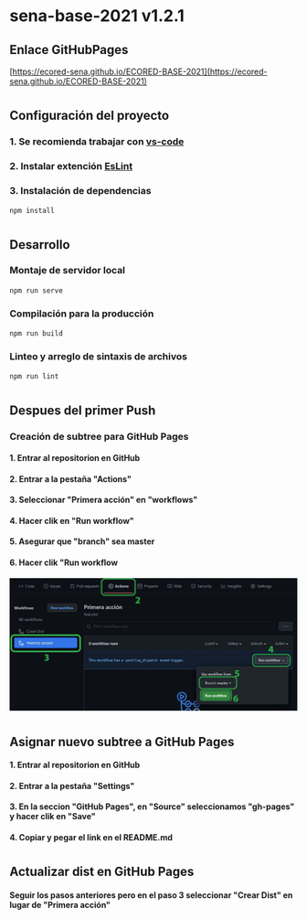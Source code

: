 # **sena-base-2021 v1.2.1**

## **Enlace GitHubPages**

[https://ecored-sena.github.io/ECORED-BASE-2021](https://ecored-sena.github.io/ECORED-BASE-2021)

#

## **Configuración del proyecto**

### 1. Se recomienda trabajar con [vs-code](https://code.visualstudio.com/)

### 2. Instalar extención [EsLint](https://marketplace.visualstudio.com/items?itemName=dbaeumer.vscode-eslint)

### 3. Instalación de dependencias

```
npm install
```
#
## **Desarrollo**

### Montaje de servidor local

```
npm run serve
```

### Compilación para la producción

```
npm run build
```

### Linteo y arreglo de sintaxis de archivos

```
npm run lint
```

#

## **Despues del primer Push**

### **Creación de subtree para GitHub Pages**

#### 1. Entrar al repositorion en GitHub

#### 2. Entrar a la pestaña "Actions"

#### 3. Seleccionar "Primera acción" en "workflows"

#### 4. Hacer clik en "Run workflow"

#### 5. Asegurar que "branch" sea master

#### 6. Hacer clik "Run workflow

![instrucciones despues del primer push](src/assets/template/pasos.jpg 'Title')

#

## **Asignar nuevo subtree a GitHub Pages**

#### 1. Entrar al repositorion en GitHub

#### 2. Entrar a la pestaña "Settings"

#### 3. En la seccion "GitHub Pages", en "Source" seleccionamos "gh-pages" y hacer clik en "Save"

#### 4. Copiar y pegar el link en el README.md

#

## **Actualizar dist en GitHub Pages**

#### Seguir los pasos anteriores pero en el paso 3 seleccionar "Crear Dist" en lugar de "Primera acción"

#
